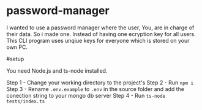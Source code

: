 # password-manager

I wanted to use a password manager where the user, You, are in charge of their data. So i made one. Instead of having one ecryption key for all users.
This CLI program uses unqiue keys for everyone which is stored on your own PC.

#setup

You need Node.js and ts-node installed.

Step 1 - Change your working directory to the project's
Step 2 - Run `npm i`
Step 3 - Rename `.env.example` to `.env` in the source folder and add the conection string to your mongo db server
Step 4 - Run `ts-node tests/index.ts`
